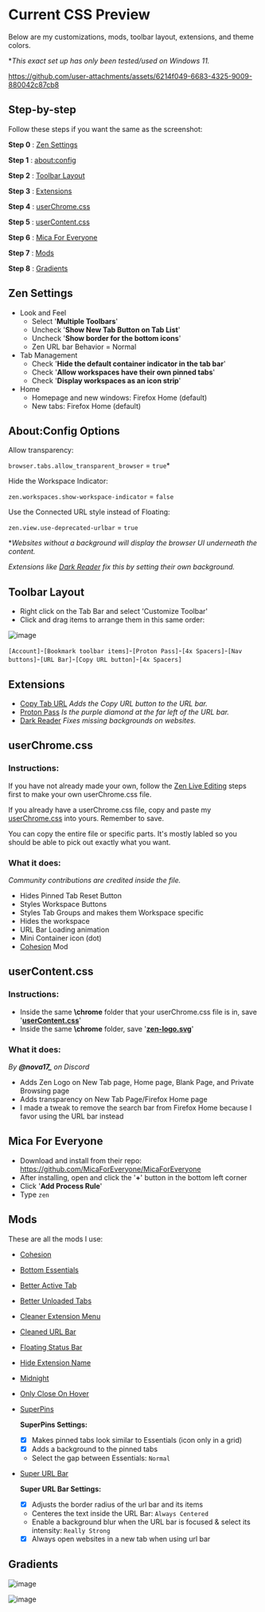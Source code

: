 # Current CSS Preview

Below are my customizations, mods, toolbar layout, extensions, and theme colors.

**This exact set up has only been tested/used on Windows 11.*


https://github.com/user-attachments/assets/6214f049-6683-4325-9009-880042c87cb8



## Step-by-step

Follow these steps if you want the same as the screenshot:

__Step 0__ : [Zen Settings](https://github.com/TheBigWazz/ZenThemes/tree/main/Zen-current-theme#Zen-Settings)

__Step 1__ : [about:config](https://github.com/TheBigWazz/ZenThemes/tree/main/Zen-current-theme#aboutconfig-options)

__Step 2__ : [Toolbar Layout](https://github.com/TheBigWazz/ZenThemes/tree/main/Zen-current-theme#toolbar-layout)

__Step 3__ : [Extensions](https://github.com/TheBigWazz/ZenThemes/tree/main/Zen-current-theme#extensions)

__Step 4__ : [userChrome.css](https://github.com/TheBigWazz/ZenThemes/tree/main/Zen-current-theme#userchromecss)

__Step 5__ : [userContent.css](https://github.com/TheBigWazz/ZenThemes/tree/main/Zen-current-theme#usercontentcss)

__Step 6__ : [Mica For Everyone](https://github.com/TheBigWazz/ZenThemes/tree/main/Zen-current-theme#mica-for-everyone)

__Step 7__ : [Mods](https://github.com/TheBigWazz/ZenThemes/tree/main/Zen-current-theme#mods)

__Step 8__ : [Gradients](https://github.com/TheBigWazz/ZenThemes/tree/main/Zen-current-theme#gradients)

## Zen Settings

- Look and Feel 
  - Select '__Multiple Toolbars__'
  - Uncheck '__Show New Tab Button on Tab List__'
  - Uncheck '__Show border for the bottom icons__'
  - Zen URL bar Behavior = Normal
- Tab Management
  - Check '__Hide the default container indicator in the tab bar__'
  - Check '__Allow workspaces have their own pinned tabs__'
  - Check '__Display workspaces as an icon strip__'
- Home 
  - Homepage and new windows: Firefox Home (default)
  - New tabs: Firefox Home (default)


## About:Config Options

Allow transparency:

```browser.tabs.allow_transparent_browser``` = ```true```*

Hide the Workspace Indicator:

```zen.workspaces.show-workspace-indicator``` = ```false```

Use the Connected URL style instead of Floating:

```zen.view.use-deprecated-urlbar``` = ```true```

**Websites without a background will display the browser UI underneath the content.*

*Extensions like [Dark Reader](https://addons.mozilla.org/en-US/firefox/addon/darkreader/?utm_source=addons.mozilla.org&utm_medium=referral&utm_content=search) fix this by setting their own background.*

## Toolbar Layout

- Right click on the Tab Bar and select 'Customize Toolbar'
- Click and drag items to arrange them in this same order:

![image](https://github.com/user-attachments/assets/bf7919db-9e69-4aa5-8bfb-2a21d8da7813)

```[Account]```-```[Bookmark toolbar items]```-```[Proton Pass]```-```[4x Spacers]```-```[Nav buttons]```-```[URL Bar]```-```[Copy URL button]```-```[4x Spacers]```

## Extensions
* [Copy Tab URL](https://addons.mozilla.org/en-US/firefox/addon/zen-copy-tab-url/) *Adds the Copy URL button to the URL bar.*
* [Proton Pass](https://addons.mozilla.org/en-US/firefox/addon/proton-pass/) *Is the purple diamond at the far left of the URL bar.*
* [Dark Reader](https://addons.mozilla.org/en-US/firefox/addon/darkreader/?utm_source=addons.mozilla.org&utm_medium=referral&utm_content=search) *Fixes missing backgrounds on websites.*

## userChrome.css

### Instructions:

If you have not already made your own, follow the [Zen Live Editing](https://docs.zen-browser.app/guides/live-editing) steps first to make your own userChrome.css file.

If you already have a userChrome.css file, copy and paste my [userChrome.css]() into yours. Remember to save. 

You can copy the entire file or specific parts. It's mostly labled so you should be able to pick out exactly what you want. 

### What it does:
*Community contributions are credited inside the file.*

- Hides Pinned Tab Reset Button
- Styles Workspace Buttons
- Styles Tab Groups and makes them Workspace specific
- Hides the workspace 
- URL Bar Loading animation
- Mini Container icon (dot)
- [Cohesion]() Mod

## userContent.css

### Instructions:

- Inside the same __\chrome__ folder that your userChrome.css file is in, save '__[userContent.css]()__'
- Inside the same __\chrome__ folder, save '__[zen-logo.svg]()__'

### What it does:

*By **@nova17_** on Discord*

- Adds Zen Logo on New Tab page, Home page, Blank Page, and Private Browsing page
- Adds transparency on New Tab Page/Firefox Home page
- I made a tweak to remove the search bar from Firefox Home because I favor using the URL bar instead

## Mica For Everyone

- Download and install from their repo: https://github.com/MicaForEveryone/MicaForEveryone
- After installing, open and click the '__+__' button in the bottom left corner
- Click '__Add Process Rule__'
- Type ```zen```


## Mods
These are all the mods I use:

* [Cohesion](https://github.com/TheBigWazz/ZenThemes/tree/main/Cohesion)
* [Bottom Essentials](https://zen-browser.app/mods/477bc813-c333-4747-813e-00e0420ceec0)
* [Better Active Tab](https://zen-browser.app/mods/d8b79d4a-6cba-4495-9ff6-d6d30b0e94fe)
* [Better Unloaded Tabs](https://zen-browser.app/mods/f7c71d9a-bce2-420f-ae44-a64bd92975ab)
* [Cleaner Extension Menu](https://zen-browser.app/mods/1e86cf37-a127-4f24-b919-d265b5ce29a0)
* [Cleaned URL Bar](https://zen-browser.app/mods/a5f6a231-e3c8-4ce8-8a8e-3e93efd6adec)
* [Floating Status Bar](https://zen-browser.app/mods/906c6915-5677-48ff-9bfc-096a02a72379)
* [Hide Extension Name](https://zen-browser.app/mods/cb15abdb-0514-4e09-8ce5-722cf1f4a20f)
* [Midnight](https://zen-browser.app/mods/5ca67725-1f43-4ff2-9fcf-0c59af71c73a)
* [Only Close On Hover](https://zen-browser.app/mods/4596d8f9-f0b7-4aeb-aa92-851222dc1888)
* [SuperPins](https://zen-browser.app/mods/ad97bb70-0066-4e42-9b5f-173a5e42c6fc)

  **SuperPins Settings:**
  * [x] Makes pinned tabs look similar to Essentials (icon only in a grid)
  * [x] Adds a background to the pinned tabs
  * Select the gap between Essentials: ```Normal```
* [Super URL Bar](https://zen-browser.app/mods/d93e67f8-e5e1-401e-9b82-f9d5bab231e6)

  **Super URL Bar Settings:**
  * [x] Adjusts the border radius of the url bar and its items
  * Centeres the text inside the URL Bar: ```Always Centered```
  * Enable a background blur when the URL bar is focused & select its intensity: ```Really Strong```
  * [x] Always open websites in a new tab when using url bar

## Gradients

![image](https://github.com/user-attachments/assets/fb165906-7601-4421-8a52-40b8dc3441e9)

![image](https://github.com/user-attachments/assets/db37488d-a723-41d2-9ff2-ff7e21459608)
